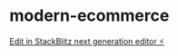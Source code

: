 # modern-ecommerce

[Edit in StackBlitz next generation editor ⚡️](https://stackblitz.com/~/github.com/Jordan5689/modern-ecommerce)